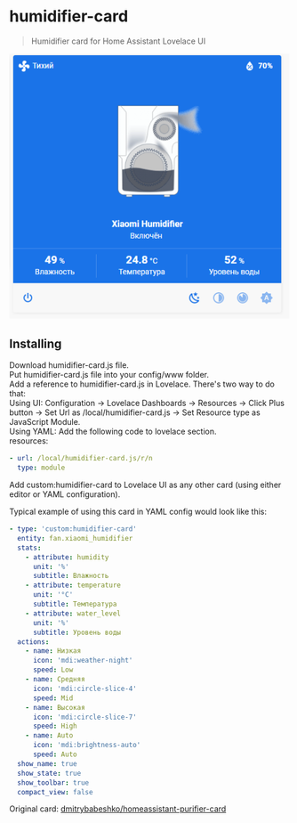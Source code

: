 # humidifier-card
> Humidifier card for Home Assistant Lovelace UI

![Image alt](https://github.com/1vanchik/humidifier-card/blob/main/preview.png)

## Installing
Download humidifier-card.js file.<br>
Put humidifier-card.js file into your config/www folder.<br>
Add a reference to humidifier-card.js in Lovelace. There's two way to do that:<br>
Using UI: Configuration → Lovelace Dashboards → Resources → Click Plus button → Set Url as /local/humidifier-card.js → Set Resource type as JavaScript Module.<br>
Using YAML: Add the following code to lovelace section.<br>
resources:
  ```yaml
  - url: /local/humidifier-card.js/r/n
    type: module
  ```
Add custom:humidifier-card to Lovelace UI as any other card (using either editor or YAML configuration).

Typical example of using this card in YAML config would look like this:
  ```yaml
  - type: 'custom:humidifier-card'
    entity: fan.xiaomi_humidifier
    stats:
      - attribute: humidity
        unit: '%'
        subtitle: Влажность
      - attribute: temperature
        unit: '°C'
        subtitle: Температура
      - attribute: water_level
        unit: '%'
        subtitle: Уровень воды
    actions:
      - name: Низкая
        icon: 'mdi:weather-night'
        speed: Low
      - name: Средняя
        icon: 'mdi:circle-slice-4'
        speed: Mid
      - name: Высокая
        icon: 'mdi:circle-slice-7'
        speed: High
      - name: Auto
        icon: 'mdi:brightness-auto'
        speed: Auto
    show_name: true
    show_state: true
    show_toolbar: true
    compact_view: false
  ```
  
  Original card: <a href="https://github.com/dmitrybabeshko/homeassistant-purifier-card">dmitrybabeshko/homeassistant-purifier-card</a>
